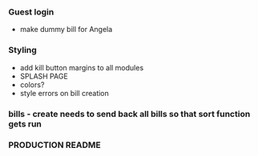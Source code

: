 ### Guest login
 * make dummy bill for Angela

### Styling
* add kill button margins to all modules
* SPLASH PAGE
* colors?
* style errors on bill creation


### bills - create needs to send back all bills so that sort function gets run

###
### PRODUCTION README
